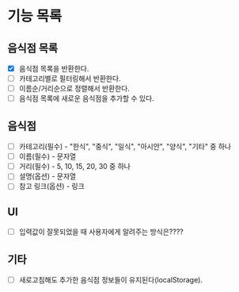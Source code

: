 # 기능 목록

## 음식점 목록

- [x] 음식점 목록을 반환한다.
- [ ] 카테고리별로 필터링해서 반환한다.
- [ ] 이름순/거리순으로 정렬해서 반환한다.
- [ ] 음식점 목록에 새로운 음식점을 추가할 수 있다.

## 음식점

- [ ] 카테고리(필수) - "한식", "중식", "일식", "아시안", "양식", "기타" 중 하나
- [ ] 이름(필수) - 문자열
- [ ] 거리(필수) - 5, 10, 15, 20, 30 중 하나
- [ ] 설명(옵션) - 문자열
- [ ] 참고 링크(옵션) - 링크

## UI

- [ ] 입력값이 잘못되었을 때 사용자에게 알려주는 방식은????

## 기타

- [ ] 새로고침해도 추가한 음식점 정보들이 유지된다(localStorage).

